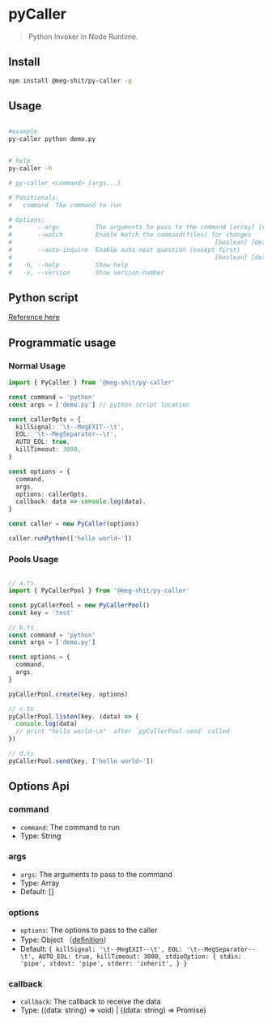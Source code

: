 # pyCaller

> Python Invoker in Node Runtime.

## Install

```bash
npm install @meg-shit/py-caller -g
```

## Usage

```bash

#example
py-caller python demo.py


# help
py-caller -h

# py-caller <command> [args...]

# Positionals:
#   command  The command to run                                           [string]

# Options:
#       --args          The arguments to pass to the command [array] [default: []]
#       --watch         Enable Watch the command(files) for changes
#                                                        [boolean] [default: true]
#       --auto-inquire  Enable auto next question (except first)
#                                                        [boolean] [default: true]
#   -h, --help          Show help                                        [boolean]
#   -v, --version       Show version number                              [boolean]
```

## Python script

[Reference here](https://github.com/meg-shit/pyCaller/tree/main/examples)

## Programmatic usage

### Normal Usage

```ts
import { PyCaller } from '@meg-shit/py-caller'

const command = 'python'
const args = ['demo.py'] // python script location

const callerOpts = {
  killSignal: '\t--MegEXIT--\t',
  EOL: '\t--MegSeparator--\t',
  AUTO_EOL: true,
  killTimeout: 3000,
}

const options = {
  command,
  args,
  options: callerOpts,
  callback: data => console.log(data),
}

const caller = new PyCaller(options)

caller.runPython(['hello world~'])
```

### Pools Usage

```ts

// a.ts
import { PyCallerPool } from '@meg-shit/py-caller'

const pyCallerPool = new PyCallerPool()
const key = 'test'

// b.ts
const command = 'python'
const args = ['demo.py']

const options = {
  command,
  args,
}

pyCallerPool.create(key, options)

// c.ts
pyCallerPool.listen(key, (data) => {
  console.log(data)
  // print "hello world~\n"  after `pyCallerPool.send` called
})

// d.ts
pyCallerPool.send(key, ['hello world~'])
```

## Options Api

### command

  * `command`: The command to run
  * Type: String

### args

  * `args`: The arguments to pass to the command
  * Type: Array
  * Default: []

### options

  * `options`: The options to pass to the caller
  * Type: Object （[definition](https://github.com/meg-shit/pyCaller/blob/7d3b882e3a6b0683842faecdc3c7fcb1171f6b2a/src/types.ts#L3)）
  * Default: `{
      killSignal: '\t--MegEXIT--\t',
      EOL: '\t--MegSeparator--\t',
      AUTO_EOL: true,
      killTimeout: 3000,
      stdioOption: {
        stdin: 'pipe',
        stdout: 'pipe',
        stderr: 'inherit',
      }
    }`

### callback

  * `callback`: The callback to receive the data
  * Type: ((data: string) => void) | ((data: string) => Promise<void>)
